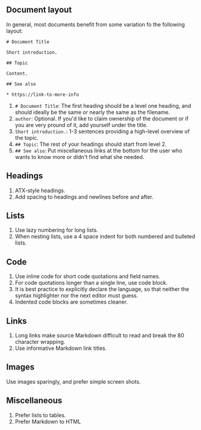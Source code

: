 ## Document layout

In general, most documents benefit from some variation fo the following layout:

```
# Document Title

Short introduction.

## Topic

Content.

## See also

* https://link-to-more-info
```

1. `# Document Title`: The first heading should be a level one heading, and should ideally be the same or nearly the same as the filename.
2. `author`: Optional. If you'd like to claim ownership of the document or if you are very pround of it, add yourself under the title.
3. `Short introduction.`: 1-3 sentences providing a high-level overview of the topic. 
4. `## Topic`: The rest of your headings should start from level 2.
5. `## See also`: Put miscellaneous links at the bottom for the user who wants to know more or didn't find what she needed. 

## Headings

1. ATX-style headings.
2. Add spacing to headings and newlines before and after.

## Lists

1. Use lazy numbering for long lists.
2. When nesting lists, use a 4 space indent for both numbered and bulleted lists.

## Code

1.	Use inline code for short code quotations and field names.
2.	For code quotations longer than a single line, use code block.
3.	It is best practice to explicitly declare the language, so that neither the syntax highlighter nor the next editor must guess.
4.	Indented code blocks are sometimes cleaner.

## Links

1. Long links make source Markdown difficult to read and break the 80 character wrapping.
2. Use informative Markdown link titles.

## Images

Use images sparingly, and prefer simple screen shots.

## Miscellaneous

1. Prefer lists to tables.
2. Prefer Markdown to HTML

